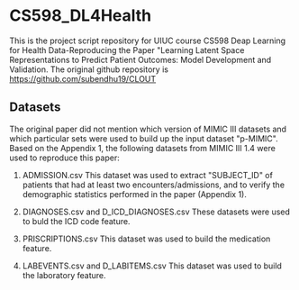 # CS598_DL4Health
This is the project script repository for UIUC course CS598 Deap Learning for Health Data-Reproducing the Paper "Learning Latent Space Representations to Predict Patient Outcomes: Model Development and Validation. The original github repository is https://github.com/subendhu19/CLOUT

## Datasets
The original paper did not mention which version of MIMIC III datasets and which particular sets were used to build up the input dataset "p-MIMIC". Based on the Appendix 1, the following datasets from MIMIC III 1.4 were used to reproduce this paper:
1. ADMISSION.csv 
    This dataset was used to extract "SUBJECT_ID" of patients that had at least two encounters/admissions, and to verify the demographic statistics performed in the paper (Appendix 1).
    
2. DIAGNOSES.csv and D_ICD_DIAGNOSES.csv
    These datasets were used to buld the ICD code feature.
    
3. PRISCRIPTIONS.csv
    This dataset was used to build the medication feature.
    
4. LABEVENTS.csv and D_LABITEMS.csv
    This dataset was used to build the laboratory feature.
